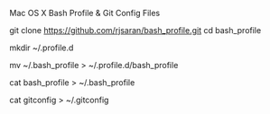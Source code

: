 Mac OS X Bash Profile & Git Config Files
 
git clone https://github.com/rjsaran/bash_profile.git
cd bash_profile

mkdir ~/.profile.d

mv ~/.bash_profile > ~/.profile.d/bash_profile

cat bash_profile > ~/.bash_profile

cat gitconfig > ~/.gitconfig
